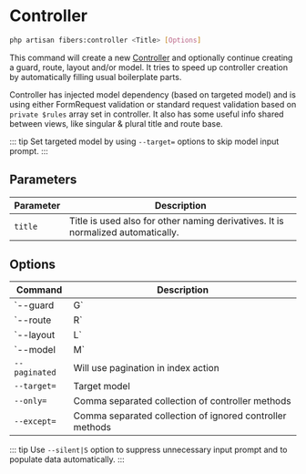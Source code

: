 # Controller

```bash
php artisan fibers:controller <Title> [Options]
```

This command will create a new [Controller](https://laravel.com/docs/controllers) and optionally continue creating a guard, route, layout and/or model. It tries to speed up controller creation by automatically filling usual boilerplate parts.

Controller has injected model dependency (based on targeted model) and is using either FormRequest validation or standard request validation based on `private $rules` array set in controller. It also has some useful info shared between views, like singular & plural title and route base.

::: tip
Set targeted model by using `--target=` options to skip model input prompt.
:::

## Parameters
| Parameter | Description |
| --- | --- |
| `title` | Title is used also for other naming derivatives. It is normalized automatically. |

## Options
| Command | Description |
| --- | --- |
| `--guard|G` | Will create and use guarded request |
| `--route|R` | Will add controller to routes |
| `--layout|L` | Will create layout view files as well |
| `--model|M` | Will create model file as well |
| `--paginated` | Will use pagination in index action |
| `--target=` | Target model |
| `--only=` | Comma separated collection of controller methods |
| `--except=` | Comma separated collection of ignored controller methods |

::: tip
Use `--silent|S` option to suppress unnecessary input prompt and to populate data automatically.
:::
